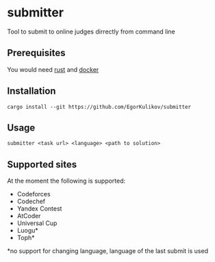 # submitter

Tool to submit to online judges dirrectly from command line

## Prerequisites

You would need [rust](https://www.rust-lang.org/tools/install) and [docker](https://docs.docker.com/desktop/)

## Installation

```
cargo install --git https://github.com/EgorKulikov/submitter
```

## Usage

```
submitter <task url> <language> <path to solution>
```

## Supported sites

At the moment the following is supported:

- Codeforces
- Codechef
- Yandex Contest
- AtCoder
- Universal Cup
- Luogu*
- Toph*
  
*no support for changing language, language of the last submit is used
